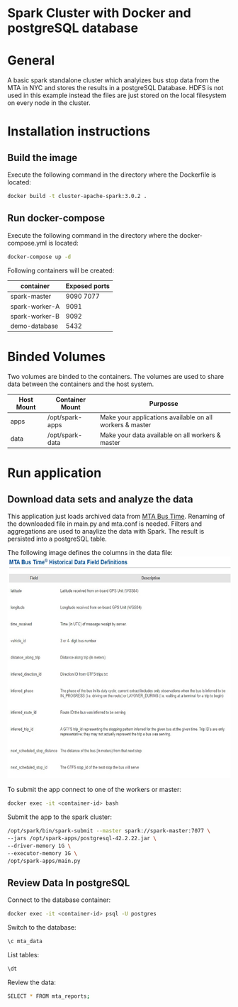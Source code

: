# Spark Cluster with Docker and postgreSQL database

# General

A basic spark standalone cluster which analyizes bus stop data from the MTA in NYC and stores the results in a postgreSQL Database. HDFS is not used in this example instead the files are just stored on the local filesystem on every node in the cluster.

# Installation instructions

## Build the image

Execute the following command in the directory where the Dockerfile is located:
```sh
docker build -t cluster-apache-spark:3.0.2 .
```

## Run docker-compose

Execute the following command in the directory where the docker-compose.yml is located:
```sh
docker-compose up -d
```

Following containers will be created:

container|Exposed ports
---|---
spark-master|9090 7077
spark-worker-A|9091
spark-worker-B|9092
demo-database|5432

# Binded Volumes

Two volumes are binded to the containers. The volumes are used to share data between the containers and the host system.

Host Mount|Container Mount|Purposse
---|---|---
apps|/opt/spark-apps| Make your applications available on all workers & master
data|/opt/spark-data| Make your data available on all workers & master



# Run application

## Download data sets and analyze the data

This application just loads archived data from [MTA Bus Time](http://web.mta.info/developers/MTA-Bus-Time-historical-data.html). Renaming of the downloaded file in main.py and mta.conf is needed. 
Filters and aggregations are used to anaylize the data with Spark. The result is persisted into a postgreSQL table.

The following image defines the columns in the data file:
<img src="images/Column_def.jpg" alt="Date Field Definitions" width="600" height="500">

To submit the app connect to one of the workers or master:
```sh
docker exec -it <container-id> bash
```
Submit the app to the spark cluster:

```sh
/opt/spark/bin/spark-submit --master spark://spark-master:7077 \
--jars /opt/spark-apps/postgresql-42.2.22.jar \
--driver-memory 1G \
--executor-memory 1G \
/opt/spark-apps/main.py
```

## Review Data In postgreSQL

Connect to the database container:

```sh
docker exec -it <container-id> psql -U postgres
```

Switch to the database:

```sh
\c mta_data
```

List tables:

```sh
\dt
```

Review the data:

```sh
SELECT * FROM mta_reports;
```



